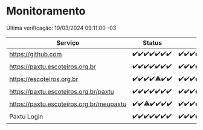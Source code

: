 # Monitoramento

Última verificação: 19/03/2024 09:11:00 -03

|Serviço|Status|Últimas 24h|
|---|---|---|
|https://github.com|<span title="2024-03-12: OK=24">✔️</span><span title="2024-03-13: OK=22">✔️</span><span title="2024-03-14: OK=24">✔️</span><span title="2024-03-15: OK=24">✔️</span><span title="2024-03-16: OK=24">✔️</span><span title="2024-03-17: OK=24">✔️</span><span title="2024-03-18: OK=12">✔️</span>|<span title="18/03/2024 09:11:00 -03 : 200">✔️</span><span title="18/03/2024 10:06:00 -03 : 200">✔️</span><span title="18/03/2024 11:07:00 -03 : 200">✔️</span><span title="18/03/2024 12:06:00 -03 : 200">✔️</span><span title="18/03/2024 13:08:00 -03 : 200">✔️</span><span title="18/03/2024 14:04:00 -03 : 200">✔️</span><span title="18/03/2024 15:07:00 -03 : 200">✔️</span><span title="18/03/2024 16:05:00 -03 : 200">✔️</span><span title="18/03/2024 17:06:00 -03 : 200">✔️</span><span title="18/03/2024 18:07:00 -03 : 200">✔️</span><span title="18/03/2024 19:06:00 -03 : 200">✔️</span><span title="18/03/2024 20:07:00 -03 : 200">✔️</span><span title="18/03/2024 21:29:00 -03 : 200">✔️</span><span title="18/03/2024 22:38:00 -03 : 200">✔️</span><span title="18/03/2024 23:13:00 -03 : 200">✔️</span><span title="19/03/2024 00:07:00 -03 : 200">✔️</span><span title="19/03/2024 01:08:00 -03 : 200">✔️</span><span title="19/03/2024 02:06:00 -03 : 200">✔️</span><span title="19/03/2024 03:08:00 -03 : 200">✔️</span><span title="19/03/2024 04:05:00 -03 : 200">✔️</span><span title="19/03/2024 05:08:00 -03 : 200">✔️</span><span title="19/03/2024 06:06:00 -03 : 200">✔️</span><span title="19/03/2024 07:06:00 -03 : 200">✔️</span><span title="19/03/2024 08:03:00 -03 : 200">✔️</span><span title="19/03/2024 09:11:00 -03 : 200">✔️</span>|
|https://paxtu.escoteiros.org.br|<span title="2024-03-12: OK=24">✔️</span><span title="2024-03-13: OK=22">✔️</span><span title="2024-03-14: OK=24">✔️</span><span title="2024-03-15: OK=24">✔️</span><span title="2024-03-16: OK=24">✔️</span><span title="2024-03-17: OK=24">✔️</span><span title="2024-03-18: OK=12">✔️</span>|<span title="18/03/2024 09:11:00 -03 : 200">✔️</span><span title="18/03/2024 10:06:00 -03 : 200">✔️</span><span title="18/03/2024 11:07:00 -03 : 200">✔️</span><span title="18/03/2024 12:06:00 -03 : 200">✔️</span><span title="18/03/2024 13:08:00 -03 : 200">✔️</span><span title="18/03/2024 14:04:00 -03 : 200">✔️</span><span title="18/03/2024 15:07:00 -03 : 200">✔️</span><span title="18/03/2024 16:05:00 -03 : 200">✔️</span><span title="18/03/2024 17:06:00 -03 : 200">✔️</span><span title="18/03/2024 18:07:00 -03 : 200">✔️</span><span title="18/03/2024 19:06:00 -03 : 200">✔️</span><span title="18/03/2024 20:07:00 -03 : 200">✔️</span><span title="18/03/2024 21:29:00 -03 : 200">✔️</span><span title="18/03/2024 22:38:00 -03 : 200">✔️</span><span title="18/03/2024 23:13:00 -03 : 200">✔️</span><span title="19/03/2024 00:07:00 -03 : 200">✔️</span><span title="19/03/2024 01:08:00 -03 : 200">✔️</span><span title="19/03/2024 02:06:00 -03 : 200">✔️</span><span title="19/03/2024 03:08:00 -03 : 200">✔️</span><span title="19/03/2024 04:05:00 -03 : 200">✔️</span><span title="19/03/2024 05:08:00 -03 : 200">✔️</span><span title="19/03/2024 06:06:00 -03 : 200">✔️</span><span title="19/03/2024 07:06:00 -03 : 200">✔️</span><span title="19/03/2024 08:03:00 -03 : 200">✔️</span><span title="19/03/2024 09:11:00 -03 : 200">✔️</span>|
|https://escoteiros.org.br|<span title="2024-03-12: OK=24">✔️</span><span title="2024-03-13: OK=22">✔️</span><span title="2024-03-14: OK=24">✔️</span><span title="2024-03-15: OK=24">✔️</span><span title="2024-03-16: OK=23, Falhas=1">⚠️</span><span title="2024-03-17: OK=24">✔️</span><span title="2024-03-18: OK=12">✔️</span>|<span title="18/03/2024 09:11:00 -03 : 200">✔️</span><span title="18/03/2024 10:06:00 -03 : 200">✔️</span><span title="18/03/2024 11:07:00 -03 : 200">✔️</span><span title="18/03/2024 12:06:00 -03 : 200">✔️</span><span title="18/03/2024 13:08:00 -03 : 200">✔️</span><span title="18/03/2024 14:04:00 -03 : 200">✔️</span><span title="18/03/2024 15:07:00 -03 : 200">✔️</span><span title="18/03/2024 16:05:00 -03 : 200">✔️</span><span title="18/03/2024 17:06:00 -03 : 200">✔️</span><span title="18/03/2024 18:07:00 -03 : 200">✔️</span><span title="18/03/2024 19:06:00 -03 : 200">✔️</span><span title="18/03/2024 20:07:00 -03 : 200">✔️</span><span title="18/03/2024 21:29:00 -03 : 200">✔️</span><span title="18/03/2024 22:38:00 -03 : 200">✔️</span><span title="18/03/2024 23:13:00 -03 : 200">✔️</span><span title="19/03/2024 00:07:00 -03 : 200">✔️</span><span title="19/03/2024 01:08:00 -03 : 200">✔️</span><span title="19/03/2024 02:06:00 -03 : 200">✔️</span><span title="19/03/2024 03:08:00 -03 : 200">✔️</span><span title="19/03/2024 04:05:00 -03 : 200">✔️</span><span title="19/03/2024 05:08:00 -03 : 200">✔️</span><span title="19/03/2024 06:06:00 -03 : 200">✔️</span><span title="19/03/2024 07:06:00 -03 : 200">✔️</span><span title="19/03/2024 08:03:00 -03 : 200">✔️</span><span title="19/03/2024 09:11:00 -03 : 200">✔️</span>|
|https://paxtu.escoteiros.org.br/paxtu|<span title="2024-03-12: OK=24">✔️</span><span title="2024-03-13: OK=22">✔️</span><span title="2024-03-14: OK=24">✔️</span><span title="2024-03-15: OK=24">✔️</span><span title="2024-03-16: OK=24">✔️</span><span title="2024-03-17: OK=24">✔️</span><span title="2024-03-18: OK=12">✔️</span>|<span title="18/03/2024 09:11:00 -03 : 200">✔️</span><span title="18/03/2024 10:06:00 -03 : 200">✔️</span><span title="18/03/2024 11:07:00 -03 : 200">✔️</span><span title="18/03/2024 12:06:00 -03 : 200">✔️</span><span title="18/03/2024 13:08:00 -03 : 200">✔️</span><span title="18/03/2024 14:04:00 -03 : 200">✔️</span><span title="18/03/2024 15:07:00 -03 : 200">✔️</span><span title="18/03/2024 16:05:00 -03 : 200">✔️</span><span title="18/03/2024 17:06:00 -03 : 200">✔️</span><span title="18/03/2024 18:07:00 -03 : 200">✔️</span><span title="18/03/2024 19:06:00 -03 : 200">✔️</span><span title="18/03/2024 20:07:00 -03 : 200">✔️</span><span title="18/03/2024 21:29:00 -03 : 200">✔️</span><span title="18/03/2024 22:38:00 -03 : 200">✔️</span><span title="18/03/2024 23:13:00 -03 : 200">✔️</span><span title="19/03/2024 00:07:00 -03 : 200">✔️</span><span title="19/03/2024 01:08:00 -03 : 200">✔️</span><span title="19/03/2024 02:06:00 -03 : 200">✔️</span><span title="19/03/2024 03:08:00 -03 : 200">✔️</span><span title="19/03/2024 04:05:00 -03 : 200">✔️</span><span title="19/03/2024 05:08:00 -03 : 200">✔️</span><span title="19/03/2024 06:06:00 -03 : 200">✔️</span><span title="19/03/2024 07:06:00 -03 : 200">✔️</span><span title="19/03/2024 08:03:00 -03 : 200">✔️</span><span title="19/03/2024 09:11:00 -03 : 200">✔️</span>|
|https://paxtu.escoteiros.org.br/meupaxtu|<span title="2024-03-12: OK=24">✔️</span><span title="2024-03-13: OK=22">✔️</span><span title="2024-03-14: OK=23, Falhas=1">⚠️</span><span title="2024-03-15: OK=24">✔️</span><span title="2024-03-16: OK=24">✔️</span><span title="2024-03-17: OK=24">✔️</span><span title="2024-03-18: OK=12">✔️</span>|<span title="18/03/2024 09:11:00 -03 : 200">✔️</span><span title="18/03/2024 10:06:00 -03 : 200">✔️</span><span title="18/03/2024 11:07:00 -03 : 200">✔️</span><span title="18/03/2024 12:06:00 -03 : 200">✔️</span><span title="18/03/2024 13:08:00 -03 : 200">✔️</span><span title="18/03/2024 14:04:00 -03 : 200">✔️</span><span title="18/03/2024 15:07:00 -03 : 200">✔️</span><span title="18/03/2024 16:05:00 -03 : 200">✔️</span><span title="18/03/2024 17:06:00 -03 : 200">✔️</span><span title="18/03/2024 18:07:00 -03 : 200">✔️</span><span title="18/03/2024 19:06:00 -03 : 200">✔️</span><span title="18/03/2024 20:07:00 -03 : 200">✔️</span><span title="18/03/2024 21:29:00 -03 : 200">✔️</span><span title="18/03/2024 22:38:00 -03 : 200">✔️</span><span title="18/03/2024 23:13:00 -03 : 200">✔️</span><span title="19/03/2024 00:07:00 -03 : 200">✔️</span><span title="19/03/2024 01:08:00 -03 : 200">✔️</span><span title="19/03/2024 02:06:00 -03 : 200">✔️</span><span title="19/03/2024 03:08:00 -03 : 200">✔️</span><span title="19/03/2024 04:05:00 -03 : 200">✔️</span><span title="19/03/2024 05:08:00 -03 : 200">✔️</span><span title="19/03/2024 06:06:00 -03 : 200">✔️</span><span title="19/03/2024 07:06:00 -03 : 200">✔️</span><span title="19/03/2024 08:03:00 -03 : 200">✔️</span><span title="19/03/2024 09:11:00 -03 : 200">✔️</span>|
|Paxtu Login|<span title="2024-03-12: OK=24">✔️</span><span title="2024-03-13: OK=22">✔️</span><span title="2024-03-14: OK=24">✔️</span><span title="2024-03-15: OK=24">✔️</span><span title="2024-03-16: OK=24">✔️</span><span title="2024-03-17: OK=24">✔️</span><span title="2024-03-18: OK=12">✔️</span>|<span title="18/03/2024 09:11:00 -03 : 200">✔️</span><span title="18/03/2024 10:06:00 -03 : 200">✔️</span><span title="18/03/2024 11:07:00 -03 : 200">✔️</span><span title="18/03/2024 12:06:00 -03 : 200">✔️</span><span title="18/03/2024 13:08:00 -03 : 200">✔️</span><span title="18/03/2024 14:04:00 -03 : 200">✔️</span><span title="18/03/2024 15:07:00 -03 : 200">✔️</span><span title="18/03/2024 16:05:00 -03 : 200">✔️</span><span title="18/03/2024 17:06:00 -03 : 200">✔️</span><span title="18/03/2024 18:07:00 -03 : 200">✔️</span><span title="18/03/2024 19:06:00 -03 : 200">✔️</span><span title="18/03/2024 20:07:00 -03 : 200">✔️</span><span title="18/03/2024 21:29:00 -03 : 200">✔️</span><span title="18/03/2024 22:38:00 -03 : 200">✔️</span><span title="18/03/2024 23:13:00 -03 : 200">✔️</span><span title="19/03/2024 00:07:00 -03 : 200">✔️</span><span title="19/03/2024 01:08:00 -03 : 200">✔️</span><span title="19/03/2024 02:06:00 -03 : 200">✔️</span><span title="19/03/2024 03:08:00 -03 : 200">✔️</span><span title="19/03/2024 04:05:00 -03 : 200">✔️</span><span title="19/03/2024 05:08:00 -03 : 200">✔️</span><span title="19/03/2024 06:06:00 -03 : 200">✔️</span><span title="19/03/2024 07:06:00 -03 : 200">✔️</span><span title="19/03/2024 08:03:00 -03 : 200">✔️</span><span title="19/03/2024 09:11:00 -03 : 200">✔️</span>|
